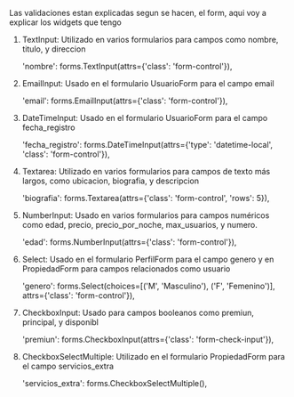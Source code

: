 Las validaciones estan explicadas segun se hacen, el form, aqui voy a explicar los widgets que tengo 

1) TextInput: Utilizado en varios formularios para campos como nombre, titulo, y direccion

    'nombre': forms.TextInput(attrs={'class': 'form-control'}),


2) EmailInput: Usado en el formulario UsuarioForm para el campo email

    'email': forms.EmailInput(attrs={'class': 'form-control'}),

3) DateTimeInput: Usado en el formulario UsuarioForm para el campo fecha_registro

    'fecha_registro': forms.DateTimeInput(attrs={'type': 'datetime-local', 'class': 'form-control'}),

4) Textarea: Utilizado en varios formularios para campos de texto más largos, como ubicacion, biografia, y descripcion

    'biografia': forms.Textarea(attrs={'class': 'form-control', 'rows': 5}),

5) NumberInput: Usado en varios formularios para campos numéricos como edad, precio, precio_por_noche, max_usuarios, y numero.

    'edad': forms.NumberInput(attrs={'class': 'form-control'}),

6) Select: Usado en el formulario PerfilForm para el campo genero y en PropiedadForm para campos relacionados como usuario


    'genero': forms.Select(choices=[('M', 'Masculino'), ('F', 'Femenino')], attrs={'class': 'form-control'}),

7) CheckboxInput: Usado para campos booleanos como premiun, principal, y disponibl

    'premiun': forms.CheckboxInput(attrs={'class': 'form-check-input'}),

8) CheckboxSelectMultiple: Utilizado en el formulario PropiedadForm para el campo servicios_extra

    'servicios_extra': forms.CheckboxSelectMultiple(),
